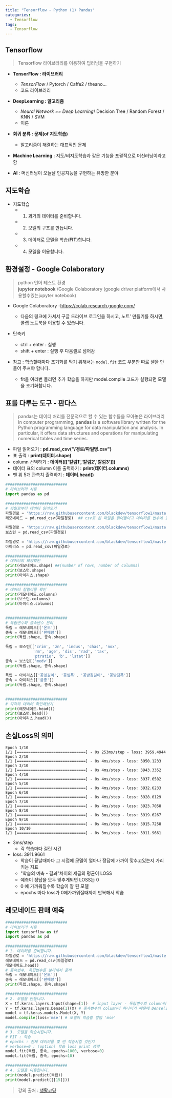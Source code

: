 ```yaml
---
title: "Tensorflow - Python (1) Pandas"
categories:
  - Tensorflow
tags:
  - Tensorflow
---
```


## Tensorflow
> Tensorflow 라이브러리를 이용하여 딥러닝을 구현하기  

- **TensorFlow : 라이브러리**
    - *TensorFlow* / Pytorch / Caffe2 / theano...
    - 코드 라이브러리

- **DeepLearning : 알고리즘**
    - *Neural Network == Deep Learning*/ Decision Tree / Random Forest / KNN / SVM
    - 이론

- **회귀 분류 : 문제(of 지도학습)**
    - 알고리즘이 해결하는 대표적인 문제

- **Machine Learning** : 지도/비지도학습과 같은 기능을 포괄적으로 머신러닝이라고 함
- **AI** : 머신러닝이 오늘날 인공지능을 구현하는 유망한 분야

## 지도학습
- 지도학습
    - 1. 과거의 데이터를 준비합니다.
    - 2. 모델의 구조를 만듭니다.
    - 3. 데이터로 모델을 학습(**FIT**)합니다.
    - 4. 모델을 이용합니다.

## 환경설정 - Google Colaboratory
> python 언어 테스트 환경  
> **jupyter notebook** /Google Colaboratory (google driver platform에서 사용할수있는jupyter notebook)



- Google Colaboratory
    -https://colab.research.google.com/
    - 다음의 링크에 가셔서 구글 드라이브 로그인을 하시고, 노트' 만들기를 하시면, 콜랩 노트북을 이용할 수 있습니다.

- 단축키
    - ctrl + enter : 실행
    - shift + enter : 실행 후 다음셀로 넘어감

- 참고 : 학습할때마다 초기화를 막기 위해서는 `model.fit` 코드 부분만 따로 셀을 만들어 주셔야 합니다. 
    - fit을 여러번 돌리면 추가 학습을 하지만  model.compile 코드가 실행되면 모델을 초기화합니다.

## 표를 다루는 도구 - 판다스
>  pandas는 데이터 처리를 전문적으로 할 수 있는 함수들을 모아놓은 라이브러리  
> In computer programming, **pandas** is a software library written for the Python programming language for data manipulation and analysis. In particular, it offers data structures and operations for manipulating numerical tables and time series. 


- 파일 읽어오기 : **pd.read_csv("/경로/파일명.csv")**
- 표 출력 : **print(데이터.shape)**
- column 선택하기 : **데이터([['칼럼1','칼럼2','칼럼3']])**
- 데이터 표의 column 이름 출력하기 : **print(데이터.columns)**
- 맨 위 5개 관측치 출력하기 : **데이터.head()**

```python
###########################
# 라이브러리 사용
import pandas as pd
 
###########################
# 파일로부터 데이터 읽어오기
파일경로 = 'https://raw.githubusercontent.com/blackdew/tensorflow1/master/csv/lemonade.csv'
레모네이드 = pd.read_csv(파일경로)  ## csv로 된 파일을 읽어들이고 데이터를 변수에 담아줌
 
파일경로 = 'https://raw.githubusercontent.com/blackdew/tensorflow1/master/csv/boston.csv'
보스턴 = pd.read_csv(파일경로)
 
파일경로 = 'https://raw.githubusercontent.com/blackdew/tensorflow1/master/csv/iris.csv'
아이리스 = pd.read_csv(파일경로)
 
###########################
# 데이터의 모양확인
print(레모네이드.shape) ##(number of rows, number of columns)
print(보스턴.shape)
print(아이리스.shape)
 
###########################
# 데이터 칼럼이름 확인
print(레모네이드.columns)
print(보스턴.columns)
print(아이리스.columns)
 
 
###########################
# 독립변수와 종속변수 분리
독립 = 레모네이드[['온도']]
종속 = 레모네이드[['판매량']]
print(독립.shape, 종속.shape)
 
독립 = 보스턴[['crim', 'zn', 'indus', 'chas', 'nox', 
            'rm', 'age', 'dis', 'rad', 'tax',
            'ptratio', 'b', 'lstat']]
종속 = 보스턴[['medv']]
print(독립.shape, 종속.shape)
 
독립 = 아이리스[['꽃잎길이', '꽃잎폭', '꽃받침길이', '꽃받침폭']]
종속 = 아이리스[['품종']]
print(독립.shape, 종속.shape)
 
 
###########################
# 각각의 데이터 확인해보기
print(레모네이드.head())
print(보스턴.head())
print(아이리스.head())
```

## 손실Loss의 의미
```
Epoch 1/10
1/1 [==============================] - 0s 253ms/step - loss: 3959.4944
Epoch 2/10
1/1 [==============================] - 0s 4ms/step - loss: 3950.1233
Epoch 3/10
1/1 [==============================] - 0s 4ms/step - loss: 3943.3352
Epoch 4/10
1/1 [==============================] - 0s 4ms/step - loss: 3937.6582
Epoch 5/10
1/1 [==============================] - 0s 4ms/step - loss: 3932.6233
Epoch 6/10
1/1 [==============================] - 0s 4ms/step - loss: 3928.0129
Epoch 7/10
1/1 [==============================] - 0s 4ms/step - loss: 3923.7058
Epoch 8/10
1/1 [==============================] - 0s 3ms/step - loss: 3919.6267
Epoch 9/10
1/1 [==============================] - 0s 4ms/step - loss: 3915.7258
Epoch 10/10
1/1 [==============================] - 0s 3ms/step - loss: 3911.9661
```
- 3ms/step
    - 각 학습마다 걸린 시간
- loss: 3911.9661 
    - 학습이 끝날때마다 그 시점에 모델이 얼마나 정답에 가까이 맞추고있는지 가리키는 지표
    - "학습의 예측 - 결과"차이의 제곱의 평균이 LOSS
    - 예측이 정답을 모두 맞추게되면 LOSS는 0
    - 0 에 가까워질수록 학습이 잘 된 모델
    - epochs 마다 loss가 0에가까워질때까지 반복해서 학습

## 레모네이드 판매 예측
```python
###########################
# 라이브러리 사용
import tensorflow as tf
import pandas as pd
 
###########################
# 1. 데이터를 준비합니다.
파일경로 = 'https://raw.githubusercontent.com/blackdew/tensorflow1/master/csv/lemonade.csv'
레모네이드 = pd.read_csv(파일경로)
레모네이드.head()
# 종속변수, 독립변수를 분리해서 준비
독립 = 레모네이드[['온도']]
종속 = 레모네이드[['판매량']]
print(독립.shape, 종속.shape)
 
###########################
# 2. 모델을 만듭니다.
X = tf.keras.layers.Input(shape=[1])  # input layer - 독립변수의 column이 하나이기 때문에 shape=[1]
Y = tf.keras.layers.Dense(1)(X) # 종속변수의 column이 하나이기 때문에 Dense(1)
model = tf.keras.models.Model(X, Y)
model.compile(loss='mse') # 모델이 학습할 방법 'mse'
 
###########################
# 3. 모델을 학습시킵니다. 
# FIT : 학습
# epochs : 전체 데이터를 몇 번 학습시킬 것인지
# verbose=0 : (option) 학습 loss print 생략
model.fit(독립, 종속, epochs=1000, verbose=0)
model.fit(독립, 종속, epochs=10)
 
###########################
# 4. 모델을 이용합니다. 
print(model.predict(독립)) 
print(model.predict([[15]]))
```


> 강의 출처 : [생활코딩](https://opentutorials.org/course/4570)